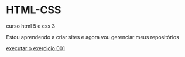 # HTML-CSS
 curso html 5 e css 3 

Estou aprendendo a criar sites e agora vou gerenciar meus repositórios

<a href="https://thadeutriani.github.io/HTML-CSS/Exerc%C3%ADcios/Ex001/index.html"> executar o exercicio 001</a>